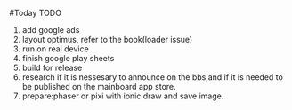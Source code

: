 #Today TODO

1. add google ads
2. layout optimus, refer to the book(loader issue)
3. run on real device
4. finish google play sheets
5. build for release
6. research if it is nessesary to announce on the bbs,and if it is needed to be published on the mainboard app store.
7. prepare:phaser or pixi with ionic draw and save image.
